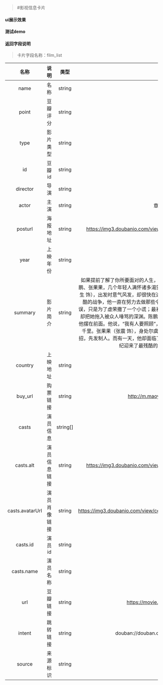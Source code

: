 >#影视信息卡片

#### ui展示效果
#### 测试demo
#### 返回字段说明
>卡片字段名称：film_list

|名称|说明|类型|示例|
|:---:|:---:|:----:|:---:|
|name|名称|string|无问西东|
|point| 豆瓣评分 |string  |7.7  |
|type| 影片类型| string|剧情，爱情，战争 |
|id| 豆瓣id|string |6874741 |
|director| 导演|string |李芳芳 |
|actor| 主演|string |章子怡、黄晓明、张震 |
|posturl| 海报地址|string | https://img3.doubanio.com/view/photo/s_ratio_poster/public/p2507572275.jpg|
|year| 上映年份| string| 2018|
|summary| 影片简介| string| 如果提前了解了你所要面对的人生，你是否还会有勇气前来？吴岭澜、沈光耀、王敏佳、陈鹏、张果果，几个年轻人满怀诸多渴望，在四个非同凡响的时空中一路前行。\n吴岭澜（陈楚生 饰），出发时意气风发，却很快在途中迷失了方向。沈光耀（王力宏 饰），自愿参与了最残酷的战争，他一直在努力去做那些令他害怕，但重要的事。王敏佳（章子怡 饰）最初的错误，只是为了虚荣撒了一个小谎；最初的烦恼，只是在两个优秀的男人中选择一个。但命运，却把她拖入被众人唾骂的深渊。陈鹏（黄晓明 饰）把爱情摆在了理想前面，但爱情却没有把他摆在前面。他说，“我有人要照顾”，纵然这意味着与所有人作对，意味着要和她一起被放逐千里。张果果（张震 饰），身处尔虞我诈的职场，“赢”是他的习惯。为了赢，他总是见招拆招，先发制人。而有一天，他却面临了一个比“赢”更重要的选择。这几个年轻人，在最好的年纪迎来了最残酷的考验,并成就了永不褪色的青春传奇。|
|country| 上映地址| string| 中国大陆|
|buy_url| 购票链接| string| http://m.maoyan.com/cinema/movie/71946|
|casts| 演员信息|string[] |--- |
|casts.alt|演员信息链接|string | https://img3.doubanio.com/view/photo/s_ratio_poster/public/p2507572275.jpg|
|casts.avatarUrl| 演员肖像链接|string |https://img3.doubanio.com/view/celebrity/s_ratio_celebrity/public/p1359895311.0.jpg |
|casts.id|演员id |string |1041014|
|casts.name| 演员名称| string|章子怡 |
|url| 豆瓣链接| string| https://movie.douban.com/subject/6874741|
|intent|跳转链接 | string|douban://douban.com/movie/6874741?from=mdouba |
|source|来源标识 |string | DoubanFilm|
